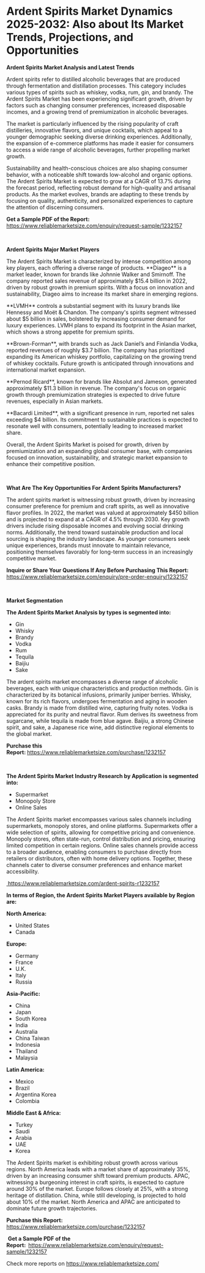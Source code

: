 <p><h1>Ardent Spirits Market Dynamics 2025-2032: Also about Its Market Trends, Projections, and Opportunities</h1></p><p><strong>Ardent Spirits Market Analysis and Latest Trends</strong></p>
<p><p>Ardent spirits refer to distilled alcoholic beverages that are produced through fermentation and distillation processes. This category includes various types of spirits such as whiskey, vodka, rum, gin, and brandy. The Ardent Spirits Market has been experiencing significant growth, driven by factors such as changing consumer preferences, increased disposable incomes, and a growing trend of premiumization in alcoholic beverages. </p><p>The market is particularly influenced by the rising popularity of craft distilleries, innovative flavors, and unique cocktails, which appeal to a younger demographic seeking diverse drinking experiences. Additionally, the expansion of e-commerce platforms has made it easier for consumers to access a wide range of alcoholic beverages, further propelling market growth.</p><p>Sustainability and health-conscious choices are also shaping consumer behavior, with a noticeable shift towards low-alcohol and organic options. The Ardent Spirits Market is expected to grow at a CAGR of 13.7% during the forecast period, reflecting robust demand for high-quality and artisanal products. As the market evolves, brands are adapting to these trends by focusing on quality, authenticity, and personalized experiences to capture the attention of discerning consumers.</p></p>
<p><strong>Get a Sample PDF of the Report:&nbsp;</strong> <a href="https://www.reliablemarketsize.com/enquiry/request-sample/1232157?utm_campaign=1991&utm_medium=2&utm_source=Github&utm_content=ia&utm_term=14022025&utm_id=ardent-spirits">https://www.reliablemarketsize.com/enquiry/request-sample/1232157</a></p>
<p>&nbsp;</p>
<p><strong>Ardent Spirits Major Market Players</strong></p>
<p><p>The Ardent Spirits Market is characterized by intense competition among key players, each offering a diverse range of products. **Diageo** is a market leader, known for brands like Johnnie Walker and Smirnoff. The company reported sales revenue of approximately $15.4 billion in 2022, driven by robust growth in premium spirits. With a focus on innovation and sustainability, Diageo aims to increase its market share in emerging regions.</p><p>**LVMH** controls a substantial segment with its luxury brands like Hennessy and Moët & Chandon. The company's spirits segment witnessed about $5 billion in sales, bolstered by increasing consumer demand for luxury experiences. LVMH plans to expand its footprint in the Asian market, which shows a strong appetite for premium spirits.</p><p>**Brown-Forman**, with brands such as Jack Daniel’s and Finlandia Vodka, reported revenues of roughly $3.7 billion. The company has prioritized expanding its American whiskey portfolio, capitalizing on the growing trend of whiskey cocktails. Future growth is anticipated through innovations and international market expansion.</p><p>**Pernod Ricard**, known for brands like Absolut and Jameson, generated approximately $11.3 billion in revenue. The company's focus on organic growth through premiumization strategies is expected to drive future revenues, especially in Asian markets.</p><p>**Bacardi Limited**, with a significant presence in rum, reported net sales exceeding $4 billion. Its commitment to sustainable practices is expected to resonate well with consumers, potentially leading to increased market share.</p><p>Overall, the Ardent Spirits Market is poised for growth, driven by premiumization and an expanding global consumer base, with companies focused on innovation, sustainability, and strategic market expansion to enhance their competitive position.</p></p>
<p>&nbsp;</p>
<p><strong>What Are The Key Opportunities For Ardent Spirits Manufacturers?</strong></p>
<p><p>The ardent spirits market is witnessing robust growth, driven by increasing consumer preference for premium and craft spirits, as well as innovative flavor profiles. In 2022, the market was valued at approximately $450 billion and is projected to expand at a CAGR of 4.5% through 2030. Key growth drivers include rising disposable incomes and evolving social drinking norms. Additionally, the trend toward sustainable production and local sourcing is shaping the industry landscape. As younger consumers seek unique experiences, brands must innovate to maintain relevance, positioning themselves favorably for long-term success in an increasingly competitive market.</p></p>
<p><strong>Inquire or Share Your Questions If Any Before Purchasing This Report:</strong> <a href="https://www.reliablemarketsize.com/enquiry/pre-order-enquiry/1232157?utm_campaign=1991&utm_medium=2&utm_source=Github&utm_content=ia&utm_term=14022025&utm_id=ardent-spirits">https://www.reliablemarketsize.com/enquiry/pre-order-enquiry/1232157</a></p>
<p>&nbsp;</p>
<p><strong>Market Segmentation</strong></p>
<p><strong>The Ardent Spirits Market Analysis by types is segmented into:</strong></p>
<p><ul><li>Gin</li><li>Whisky</li><li>Brandy</li><li>Vodka</li><li>Rum</li><li>Tequila</li><li>Baijiu</li><li>Sake</li></ul></p>
<p><p>The ardent spirits market encompasses a diverse range of alcoholic beverages, each with unique characteristics and production methods. Gin is characterized by its botanical infusions, primarily juniper berries. Whisky, known for its rich flavors, undergoes fermentation and aging in wooden casks. Brandy is made from distilled wine, capturing fruity notes. Vodka is appreciated for its purity and neutral flavor. Rum derives its sweetness from sugarcane, while tequila is made from blue agave. Baijiu, a strong Chinese spirit, and sake, a Japanese rice wine, add distinctive regional elements to the global market.</p></p>
<p><strong>Purchase this Report:&nbsp;</strong><a href="https://www.reliablemarketsize.com/purchase/1232157?utm_campaign=1991&utm_medium=2&utm_source=Github&utm_content=ia&utm_term=14022025&utm_id=ardent-spirits">https://www.reliablemarketsize.com/purchase/1232157</a></p>
<p>&nbsp;</p>
<p><strong>The Ardent Spirits Market Industry Research by Application is segmented into:</strong></p>
<p><ul><li>Supermarket</li><li>Monopoly Store</li><li>Online Sales</li></ul></p>
<p><p>The Ardent Spirits market encompasses various sales channels including supermarkets, monopoly stores, and online platforms. Supermarkets offer a wide selection of spirits, allowing for competitive pricing and convenience. Monopoly stores, often state-run, control distribution and pricing, ensuring limited competition in certain regions. Online sales channels provide access to a broader audience, enabling consumers to purchase directly from retailers or distributors, often with home delivery options. Together, these channels cater to diverse consumer preferences and enhance market accessibility.</p></p>
<p><a href="https://www.reliablemarketsize.com/ardent-spirits-r1232157?utm_campaign=1991&utm_medium=2&utm_source=Github&utm_content=ia&utm_term=14022025&utm_id=ardent-spirits">&nbsp;https://www.reliablemarketsize.com/ardent-spirits-r1232157</a></p>
<p><strong>In terms of Region, the Ardent Spirits Market Players available by Region are:</strong></p>
<p>
    <p> <strong> North America: </strong>
        <ul>
            <li>United States</li>
            <li>Canada</li>
        </ul>
        </p> 
    <p> <strong> Europe: </strong>
        <ul>
            <li>Germany</li>
            <li>France</li>
            <li>U.K.</li>
            <li>Italy</li>
            <li>Russia</li>
        </ul>
        </p> 
    <p> <strong> Asia-Pacific: </strong>
        <ul>
            <li>China</li>
            <li>Japan</li>
            <li>South Korea</li>
            <li>India</li>
            <li>Australia</li>
            <li>China Taiwan</li>
            <li>Indonesia</li>
            <li>Thailand</li>
            <li>Malaysia</li>
        </ul>
        </p> 
    <p> <strong> Latin America: </strong>
        <ul>
            <li>Mexico</li>
            <li>Brazil</li>
            <li>Argentina Korea</li>
            <li>Colombia</li>
        </ul>
        </p> 
    <p> <strong> Middle East & Africa: </strong>
        <ul>
            <li>Turkey</li>
            <li>Saudi</li>
            <li>Arabia</li>
            <li>UAE</li>
            <li>Korea</li>
        </ul>
    </p>
    </p>
<p><p>The Ardent Spirits market is exhibiting robust growth across various regions. North America leads with a market share of approximately 35%, driven by an increasing consumer shift toward premium products. APAC, witnessing a burgeoning interest in craft spirits, is expected to capture around 30% of the market. Europe follows closely at 25%, with a strong heritage of distillation. China, while still developing, is projected to hold about 10% of the market. North America and APAC are anticipated to dominate future growth trajectories.</p></p>
<p><strong>Purchase this Report: </strong><a href="https://www.reliablemarketsize.com/purchase/1232157?utm_campaign=1991&utm_medium=2&utm_source=Github&utm_content=ia&utm_term=14022025&utm_id=ardent-spirits">https://www.reliablemarketsize.com/purchase/1232157</a></p>
<p>&nbsp;<strong>Get a Sample PDF of the Report:&nbsp;&nbsp;</strong><a href="https://www.reliablemarketsize.com/enquiry/request-sample/1232157?utm_campaign=1991&utm_medium=2&utm_source=Github&utm_content=ia&utm_term=14022025&utm_id=ardent-spirits">https://www.reliablemarketsize.com/enquiry/request-sample/1232157</a></p>
<p><strong></strong></p>
<p>Check more reports on <a href="https://www.reliablemarketsize.com/?utm_campaign=1991&utm_medium=2&utm_source=Github&utm_content=ia&utm_term=14022025&utm_id=ardent-spirits">https://www.reliablemarketsize.com/</a></p>